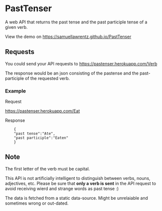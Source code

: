 # PastTenser
A web API that returns the past tense and the past participle tense of a given verb.

View the demo on https://samuellawrentz.github.io/PastTenser

## Requests
You could send your API requests to https://pastenser.herokuapp.com/Verb

The response would be an json consisting of the pastense and the past-participle of the requested verb.

### Example
Request

https://pastenser.herokuapp.com/Eat

Response 

        {
        "past tense":"Ate",
        "past participle":"Eaten"
        }
## Note
The first letter of the verb must be capital.

This API is not artificially intelligent to distinguish between verbs, nouns, adjectives, etc. Please be sure that **only a verb is sent** in the API request to avoid receiving wierd and strange words as past tense :) 

The data is fetched from a static data-source. Might be unrelaiable and sometimes wrong or out-dated.
